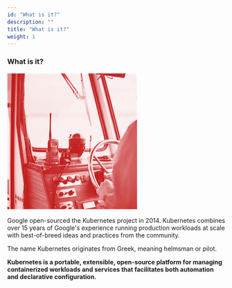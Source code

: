 ```yaml
---
id: "What is it?"
description: ""
title: "What is it?"
weight: 1
---
```


### What is it?

![what-it-is](what-it-is.png)

Google open-sourced the Kubernetes project in 2014. Kubernetes combines over 15 years of Google's experience running production workloads at scale with best-of-breed ideas and practices from the community.

The name Kubernetes originates from Greek, meaning helmsman or pilot.

**Kubernetes is a portable, extensible, open-source platform for managing containerized workloads and services that facilitates both automation and declarative configuration.**